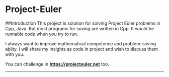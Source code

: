 # Project-Euler
##Introduction
This project is solution for solving Project Euler problems in Cpp, Java. But most programs for soving are written in Cpp. It would be runnable code when you try to run.

I always want to improve mathematical competence and problem-soving ablity. I will share my insights as code in project and wish to discuss them with you.

You can challenge in __<https://projecteuler.net>__ too.

---
